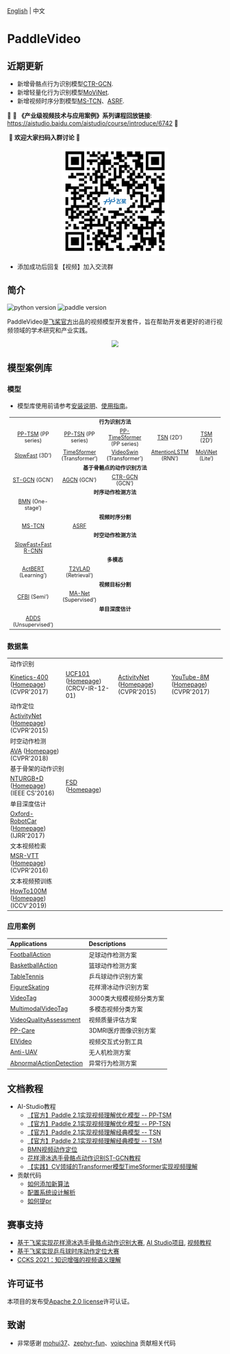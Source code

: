 [English](README_en.md) | 中文

# PaddleVideo

## 近期更新

- 新增骨骼点行为识别模型[CTR-GCN](./docs/zh-CN/model_zoo/recognition/ctrgcn.md).
- 新增轻量化行为识别模型[MoViNet](./docs/zh-CN/model_zoo/recognition/movinet.md).
- 新增视频时序分割模型[MS-TCN](./docs/zh-CN/model_zoo/segmentation/mstcn.md)、[ASRF](./docs/zh-CN/model_zoo/segmentation/asrf.md).


👀 🌟  **《产业级视频技术与应用案例》系列课程回放链接**:  https://aistudio.baidu.com/aistudio/course/introduce/6742 🌟

​																	  💖 **欢迎大家扫码入群讨论** 💖
<div align="center">
  <img src="docs/images/user_group.png" width=250/></div>

- 添加成功后回复【视频】加入交流群

## 简介

![python version](https://img.shields.io/badge/python-3.7+-orange.svg) ![paddle version](https://img.shields.io/badge/PaddlePaddle-2.0-blue)


PaddleVideo是[飞桨官方](https://www.paddlepaddle.org.cn/?fr=paddleEdu_github)出品的视频模型开发套件，旨在帮助开发者更好的进行视频领域的学术研究和产业实践。

<div align="center">
  <img src="docs/images/home.gif" width="450px"/><br>
</div>


## 模型案例库

### 模型

- 模型库使用前请参考[安装说明](docs/zh-CN/install.md)、[使用指南](docs/zh-CN/usage.md)。

<table style="margin-left:auto;margin-right:auto;font-size:1.3vw;padding:3px 5px;text-align:center;vertical-align:center;">
  <tr>
    <td colspan="5" style="font-weight:bold;">行为识别方法</td>
  </tr>
  <tr>
    <td><a href="./docs/zh-CN/model_zoo/recognition/pp-tsm.md">PP-TSM</a> (PP series)</td>
    <td><a href="./docs/zh-CN/model_zoo/recognition/pp-tsn.md">PP-TSN</a> (PP series)</td>
    <td><a href="./docs/zh-CN/model_zoo/recognition/pp-timesformer.md">PP-TimeSformer</a> (PP series)</td>
    <td><a href="./docs/zh-CN/model_zoo/recognition/tsn.md">TSN</a> (2D’)</td>
    <td><a href="./docs/zh-CN/model_zoo/recognition/tsm.md">TSM</a> (2D‘)</td>
  <tr>
    <td><a href="./docs/zh-CN/model_zoo/recognition/slowfast.md">SlowFast</a> (3D’)</td>
    <td><a href="./docs/zh-CN/model_zoo/recognition/timesformer.md">TimeSformer</a> (Transformer‘)</td>
    <td><a href="./docs/zh-CN/model_zoo/recognition/videoswin.md">VideoSwin</a> (Transformer’)</td>
    <td><a href="./docs/zh-CN/model_zoo/recognition/attention_lstm.md">AttentionLSTM</a> (RNN‘)</td>
    <td><a href="./docs/zh-CN/model_zoo/recognition/movinet.md">MoViNet</a> (Lite‘)</td>
  </tr>
  <tr>
    <td colspan="5" style="font-weight:bold;">基于骨骼点的动作识别方法</td>
  </tr>
  <tr>
    <td><a href="./docs/zh-CN/model_zoo/recognition/stgcn.md">ST-GCN</a> (GCN’)</td>
    <td><a href="./docs/zh-CN/model_zoo/recognition/agcn.md">AGCN</a> (GCN‘)</td>
    <td><a href="./docs/zh-CN/model_zoo/recognition/ctrgcn.md">CTR-GCN</a> (GCN‘)</td>
    <td></td>
    <td></td>
  </tr>
  <tr>
    <td colspan="5" style="font-weight:bold;">时序动作检测方法</td>
  </tr>
  <tr>
    <td><a href="./docs/zh-CN/model_zoo/localization/bmn.md">BMN</a> (One-stage‘)</td>
    <td></td>
    <td></td>
    <td></td>
    <td></td>
  </tr>
  <tr>
    <td colspan="5" style="font-weight:bold;">视频时序分割</td>
  </tr>
  <tr>
    <td><a href="./docs/zh-CN/model_zoo/segmentation/mstcn.md">MS-TCN</a> </td>
    <td><a href="./docs/zh-CN/model_zoo/segmentation/asrf.md">ASRF</a> </td>
    <td></td>
    <td></td>
    <td></td>
  </tr>
  <tr>
    <td colspan="5" style="font-weight:bold;">时空动作检测方法</td>
  </tr>
  <tr>
    <td><a href="docs/zh-CN/model_zoo/detection/SlowFast_FasterRCNN.md">SlowFast+Fast R-CNN</a>
    <td></td>
    <td></td>
    <td></td>
    <td></td>
  </tr>
  <tr>
    <td colspan="5" style="font-weight:bold;">多模态</td>
  </tr>
  <tr>
    <td><a href="./docs/zh-CN/model_zoo/multimodal/actbert.md">ActBERT</a> (Learning‘)</td>
    <td><a href="./applications/T2VLAD/README.md">T2VLAD</a> (Retrieval‘)</td>
    <td></td>
    <td></td>
    <td></td>
  </tr>
  <tr>
    <td colspan="5" style="font-weight:bold;">视频目标分割</td>
  </tr>
  <tr>
    <td><a href="./docs/zh-CN/model_zoo/segmentation/cfbi.md">CFBI</a> (Semi‘)</td>
    <td><a href="./applications/EIVideo/EIVideo/docs/zh-CN/manet.md">MA-Net</a> (Supervised‘)</td>
    <td></td>
    <td></td>
    <td></td>
  </tr>
  <tr>
    <td colspan="5" style="font-weight:bold;">单目深度估计</td>
  </tr>
  <tr>
    <td><a href="./docs/zh-CN/model_zoo/estimation/adds.md">ADDS</a> (Unsupervised‘)</td>
    <td></td>
    <td></td>
    <td></td>
    <td></td>
  </tr>
</table>


### 数据集

<table>
  <tbody><tr>
    <td colspan="4">动作识别</td>
  </tr>
  <tr>
    <td><a href="docs/zh-CN/dataset/k400.md">Kinetics-400</a> (<a href="https://deepmind.com/research/open-source/kinetics/" rel="nofollow">Homepage</a>) (CVPR'2017)</td>
    <td><a href="docs/zh-CN/dataset/ucf101.md">UCF101</a> (<a href="https://www.crcv.ucf.edu/research/data-sets/ucf101/" rel="nofollow">Homepage</a>) (CRCV-IR-12-01)</td>
    <td><a href="docs/zh-CN/dataset/ActivityNet.md">ActivityNet</a> (<a href="http://activity-net.org/" rel="nofollow">Homepage</a>) (CVPR'2015)</td>
    <td><a href="docs/zh-CN/dataset/youtube8m.md">YouTube-8M</a> (<a href="https://research.google.com/youtube8m/" rel="nofollow">Homepage</a>) (CVPR'2017)</td>
  </tr>
  <tr>
    <td colspan="4">动作定位</td>
  </tr>
  <tr>
    <td><a href="docs/zh-CN/dataset/ActivityNet.md">ActivityNet</a> (<a href="http://activity-net.org/" rel="nofollow">Homepage</a>) (CVPR'2015)</td>
    <td></td>
    <td></td>
    <td></td>
  </tr>
  <tr>
    <td colspan="4">时空动作检测</td>
  </tr>
  <tr>
    <td><a href="docs/zh-CN/dataset/AVA.md">AVA</a> (<a href="https://research.google.com/ava/index.html" rel="nofollow">Homepage</a>) (CVPR'2018)</td>
    <td></td>
    <td></td>
    <td></td>
  </tr>
  <tr>
    <td colspan="4">基于骨架的动作识别</td>
  </tr>
  <tr>
    <td><a href="docs/zh-CN/dataset/ntu-rgbd.md">NTURGB+D</a> (<a href="https://rose1.ntu.edu.sg/dataset/actionRecognition/" rel="nofollow">Homepage</a>) (IEEE CS'2016)</td>
    <td><a href="docs/zh-CN/dataset/fsd.md">FSD</a> (<a href="https://aistudio.baidu.com/aistudio/competition/detail/115/0/introduction" rel="nofollow">Homepage</a>)</td>
    <td></td>
    <td></td>
  </tr>
  <tr>
    <td colspan="4">单目深度估计</td>
  </tr>
  <tr>
    <td><a href="docs/zh-CN/dataset/Oxford_RobotCar.md">Oxford-RobotCar</a> (<a href="https://robotcar-dataset.robots.ox.ac.uk/" rel="nofollow">Homepage</a>) (IJRR'2017)</td>
    <td></td>
    <td></td>
    <td></td>
  </tr>
  <tr>
    <td colspan="4">文本视频检索</td>
  </tr>
  <tr>
    <td><a href="docs/zh-CN/dataset/msrvtt.md">MSR-VTT</a> (<a href="https://www.microsoft.com/en-us/research/publication/msr-vtt-a-large-video-description-dataset-for-bridging-video-and-language/" rel="nofollow">Homepage</a>) (CVPR'2016)</td>
    <td></td>
    <td></td>
    <td></td>
  </tr>
  <tr>
    <td colspan="4">文本视频预训练</td>
  </tr>
  <tr>
    <td><a href="docs/zh-CN/dataset/howto100m.md">HowTo100M</a> (<a href="https://www.di.ens.fr/willow/research/howto100m/" rel="nofollow">Homepage</a>) (ICCV'2019)</td>
    <td></td>
    <td></td>
    <td></td>
  </tr>

</tbody>
</table>


### 应用案例

| Applications | Descriptions |
| :--------------- | :-------- |
| [FootballAction](https://github.com/PaddlePaddle/PaddleVideo/tree/application/FootballAction) | 足球动作检测方案|
| [BasketballAction](applications/BasketballAction) | 篮球动作检测方案 |
| [TableTennis](applications/TableTennis) | 乒乓球动作识别方案|
| [FigureSkating](applications/FigureSkating) | 花样滑冰动作识别方案|
| [VideoTag](applications/VideoTag) | 3000类大规模视频分类方案 |
| [MultimodalVideoTag](applications/MultimodalVideoTag) | 多模态视频分类方案|
| [VideoQualityAssessment](applications/VideoQualityAssessment) | 视频质量评估方案|
| [PP-Care](applications/PP-Care) | 3DMRI医疗图像识别方案 |
| [EIVideo](applications/EIVideo) | 视频交互式分割工具|
| [Anti-UAV](applications/Anti-UAV) |无人机检测方案|
| [AbnormalActionDetection](applications/AbnormalActionDetection) |异常行为检测方案|


## 文档教程
- AI-Studio教程
    - [【官方】Paddle 2.1实现视频理解优化模型 -- PP-TSM](https://aistudio.baidu.com/aistudio/projectdetail/3399656?contributionType=1)
    - [【官方】Paddle 2.1实现视频理解优化模型 -- PP-TSN](https://aistudio.baidu.com/aistudio/projectdetail/2879980?contributionType=1)
    - [【官方】Paddle 2.1实现视频理解经典模型 -- TSN](https://aistudio.baidu.com/aistudio/projectdetail/2250682)
    - [【官方】Paddle 2.1实现视频理解经典模型 -- TSM](https://aistudio.baidu.com/aistudio/projectdetail/2310889)
    - [BMN视频动作定位](https://aistudio.baidu.com/aistudio/projectdetail/2250674)
    - [花样滑冰选手骨骼点动作识别ST-GCN教程](https://aistudio.baidu.com/aistudio/projectdetail/2417717)
    - [【实践】CV领域的Transformer模型TimeSformer实现视频理解](https://aistudio.baidu.com/aistudio/projectdetail/3413254?contributionType=1)
- 贡献代码
    - [如何添加新算法](./docs/zh-CN/contribute/add_new_algorithm.md)
    - [配置系统设计解析](./docs/en/tutorials/config.md)
    - [如何提pr](./docs/zh-CN/contribute/how_to_contribute.md)


## 赛事支持

- [基于飞桨实现花样滑冰选手骨骼点动作识别大赛](https://aistudio.baidu.com/aistudio/competition/detail/115/0/introduction), [AI Studio项目](https://aistudio.baidu.com/aistudio/projectdetail/2417717), [视频教程](https://www.bilibili.com/video/BV1w3411172G)
- [基于飞桨实现乒乓球时序动作定位大赛](https://aistudio.baidu.com/aistudio/competition/detail/127/0/introduction)
- [CCKS 2021：知识增强的视频语义理解](https://www.biendata.xyz/competition/ccks_2021_videounderstanding/)

## 许可证书
本项目的发布受[Apache 2.0 license](LICENSE)许可认证。

## 致谢
- 非常感谢 [mohui37](https://github.com/mohui37)、[zephyr-fun](https://github.com/zephyr-fun)、[voipchina](https://github.com/voipchina) 贡献相关代码
